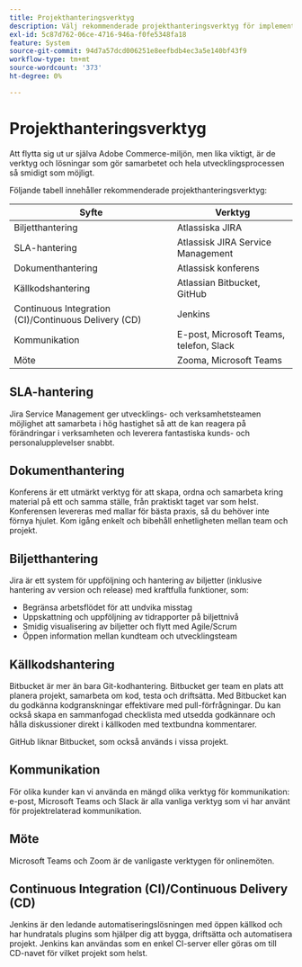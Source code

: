 ```yaml
---
title: Projekthanteringsverktyg
description: Välj rekommenderade projekthanteringsverktyg för implementeringen av Adobe Commerce.
exl-id: 5c87d762-06ce-4716-946a-f0fe5348fa18
feature: System
source-git-commit: 94d7a57dcd006251e8eefbdb4ec3a5e140bf43f9
workflow-type: tm+mt
source-wordcount: '373'
ht-degree: 0%

---
```


# Projekthanteringsverktyg

Att flytta sig ut ur själva Adobe Commerce-miljön, men lika viktigt, är de verktyg och lösningar som gör samarbetet och hela utvecklingsprocessen så smidigt som möjligt.

Följande tabell innehåller rekommenderade projekthanteringsverktyg:

| Syfte | Verktyg |
|------------------------------------------------------|--------------------------------------|
| Biljetthantering | Atlassiska JIRA |
| SLA-hantering | Atlassisk JIRA Service Management |
| Dokumenthantering | Atlassisk konferens |
| Källkodshantering | Atlassian Bitbucket, GitHub |
| Continuous Integration (CI)/Continuous Delivery (CD) | Jenkins |
| Kommunikation | E-post, Microsoft Teams, telefon, Slack |
| Möte | Zooma, Microsoft Teams |

## SLA-hantering

Jira Service Management ger utvecklings- och verksamhetsteamen möjlighet att samarbeta i hög hastighet så att de kan reagera på förändringar i verksamheten och leverera fantastiska kunds- och personalupplevelser snabbt.

## Dokumenthantering

Konferens är ett utmärkt verktyg för att skapa, ordna och samarbeta kring material på ett och samma ställe, från praktiskt taget var som helst. Konferensen levereras med mallar för bästa praxis, så du behöver inte förnya hjulet. Kom igång enkelt och bibehåll enhetligheten mellan team och projekt.

## Biljetthantering

Jira är ett system för uppföljning och hantering av biljetter (inklusive hantering av version och release) med kraftfulla funktioner, som:

- Begränsa arbetsflödet för att undvika misstag
- Uppskattning och uppföljning av tidrapporter på biljettnivå
- Smidig visualisering av biljetter och flytt med Agile/Scrum
- Öppen information mellan kundteam och utvecklingsteam

## Källkodshantering

Bitbucket är mer än bara Git-kodhantering. Bitbucket ger team en plats att planera projekt, samarbeta om kod, testa och driftsätta. Med Bitbucket kan du godkänna kodgranskningar effektivare med pull-förfrågningar. Du kan också skapa en sammanfogad checklista med utsedda godkännare och hålla diskussioner direkt i källkoden med textbundna kommentarer.

GitHub liknar Bitbucket, som också används i vissa projekt.

## Kommunikation

För olika kunder kan vi använda en mängd olika verktyg för kommunikation: e-post, Microsoft Teams och Slack är alla vanliga verktyg som vi har använt för projektrelaterad kommunikation.

## Möte

Microsoft Teams och Zoom är de vanligaste verktygen för onlinemöten.

## Continuous Integration (CI)/Continuous Delivery (CD)

Jenkins är den ledande automatiseringslösningen med öppen källkod och har hundratals plugins som hjälper dig att bygga, driftsätta och automatisera projekt. Jenkins kan användas som en enkel CI-server eller göras om till CD-navet för vilket projekt som helst.
